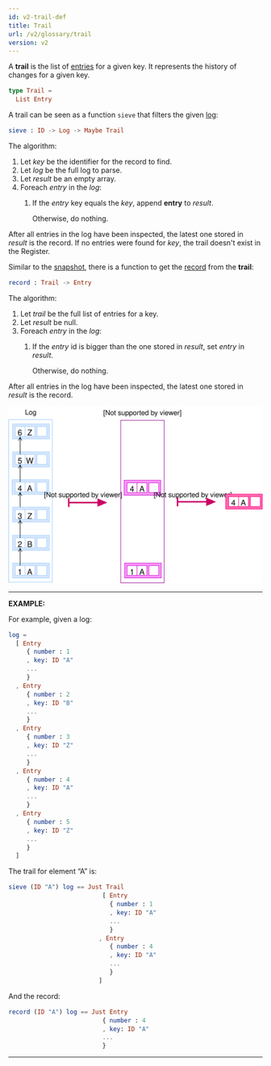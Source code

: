 ```yaml
---
id: v2-trail-def
title: Trail
url: /v2/glossary/trail
version: v2
---
```


A **trail** is the list of [entries](/v2/glossary/entry) for a given key. It
represents the history of changes for a given key.

```elm
type Trail =
  List Entry
```

A trail can be seen as a function `sieve` that filters the given
[log](/v2/glossary/log):

```elm
sieve : ID -> Log -> Maybe Trail
```

The algorithm:

1. Let _key_ be the identifier for the record to find.
1. Let _log_ be the full log to parse.
1. Let _result_ be an empty array.
1. Foreach _entry_ in the _log_:
    1. If the _entry_ key equals the _key_, append __entry__ to  _result_.

       Otherwise, do nothing.

After all entries in the log have been inspected, the latest one stored in
_result_ is the record. If no entries were found for _key_, the trail doesn't
exist in the Register.

Similar to the [snapshot](/v2/glossary/snapshot), there is a function to get the
[record](/v2/glossary/record) from the **trail**:

```elm
record : Trail -> Entry
```

The algorithm:

1. Let _trail_ be the full list of entries for a key.
1. Let _result_ be null.
1. Foreach _entry_ in the _log_:
    1. If the _entry_ id is bigger than the one stored in _result_, set
       _entry_ in _result_.

       Otherwise, do nothing.

After all entries in the log have been inspected, the latest one stored in
_result_ is the record.

![](./data-model/data-model-trail.svg)

***
**EXAMPLE:**

For example, given a log:

```elm
log =
  [ Entry
     { number : 1
     , key: ID "A"
     ...
     }
  , Entry
     { number : 2
     , key: ID "B"
     ...
     }
  , Entry
     { number : 3
     , key: ID "Z"
     ...
     }
  , Entry
     { number : 4
     , key: ID "A"
     ...
     }
  , Entry
     { number : 5
     , key: ID "Z"
     ...
     }
  ]
```

The trail for element “A” is:

```elm
sieve (ID "A") log == Just Trail
                          [ Entry
                            { number : 1
                            , key: ID "A"
                            ...
                            }
                         , Entry
                            { number : 4
                            , key: ID "A"
                            ...
                            }
                         ]
```

And the record:

```elm
record (ID "A") log == Just Entry
                          { number : 4
                          , key: ID "A"
                          ...
                          }
```
***
